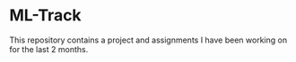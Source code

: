 # ML-Track
This repository contains a project and assignments I have been working on for the last 2 months.
